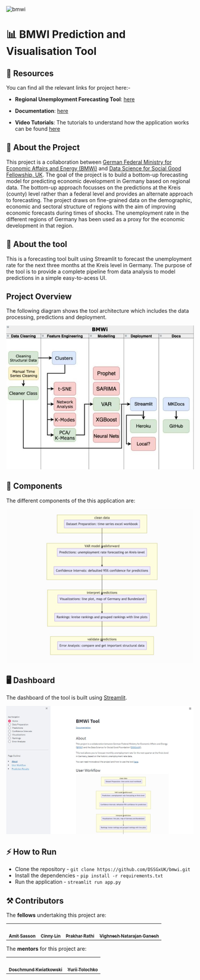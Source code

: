 
![bmwi](https://socialify.git.ci/DSSGxUK/bmwi/image?font=Bitter&forks=1&issues=1&logo=https%3A%2F%2Fwww.dssgfellowship.org%2Fwp-content%2Fuploads%2F2019%2F11%2Fdssglogonounivfb.png&owner=1&pattern=Plus&pulls=1&stargazers=1&theme=Light)

# 📊 BMWI Prediction and Visualisation Tool 

## 📖 Resources 

You can find all the relevant links for project here:- 

* **Regional Unemployment Forecasting Tool**: [here](https://bmwi-tool.herokuapp.com/)

* **Documentation**: [here](https://dssgxuk.github.io/bmwi/) 

* **Video Tutorials**: The tutorials to understand how the application works can be found [here](https://www.youtube.com/playlist?list=PLzWRWFPEUpHbwIHq0T6M72B1_5N04hD0Q)

## 🚀 About the Project 

This project is a collaboration between [German Federal Ministry for Economic Affairs and Energy (BMWi)](https://www.bmwi.de/Navigation/EN/Home/home.html) and [Data Science for Social Good Fellowship, UK](https://warwick.ac.uk/research/data-science/warwick-data/dssgx/). The goal of the project is to build a bottom-up forecasting model for predicting economic development in Germany based on regional data. The bottom-up approach focusses on the predictions at the Kreis (county) level rather than a federal level and provides an alternate approach to forecasting. The project draws on fine-grained data on the demographic, economic and sectoral structure of regions with the aim of improving economic forecasts during times of shocks. The unemployment rate in the different regions of Germany has been used as a proxy for the economic development in that region. 

## 🧰 About the tool 

This is a forecasting tool built using Streamlit to forecast the unemployment rate for the next three months at the Kreis level in Germany. The purpose of the tool is to provide a complete pipeline from data analysis to model predictions in a simple easy-to-acess UI.

## Project Overview

The following diagram shows the tool architecture which includes the data processing, predictions and deployment.

![architecture](img\architecture.jfif)

## 🧩 Components

The different components of the this application are:

![user-workflow](.\img\flowchart.png)

## 🖥️ Dashboard

The dashboard of the tool is built using [Streamlit](https://streamlit.io/). 

![dashboard](img\dashboard.JPG)

## ⚡ How to Run 

* Clone the repository - `git clone https://github.com/DSSGxUK/bmwi.git`
* Install the dependencies - `pip install -r requirements.txt`
* Run the application - `streamlit run app.py`

## ⚒️ Contributors 

The **fellows** undertaking this project are: 

<table>
  <tr>
    <td align="center"><a href="https://github.com/amitSasson"><img src="https://avatars.githubusercontent.com/u/44767201?v=4" width="100px;" alt=""/><br /><sub><b>Amit Sasson</b></sub></a><br /></td>
    <td align="center"><a href="https://github.com/CinnyLin"><img src="https://avatars.githubusercontent.com/u/45028889?v=4" width="100px;" alt=""/><br /><sub><b>Cinny Lin</b></sub></a><br /></td>
    <td align="center"><a href="https://prakharrathi25.netlify.app/"><img src="https://avatars.githubusercontent.com/u/38958532?v=4" width="100px;" alt=""/><br /><sub><b>Prakhar Rathi</b></sub></a><br /></td> 
    <td align="center"><a href="https://github.com/VighneshNatarajanGanesh"><img src="https://media-exp1.licdn.com/dms/image/C5603AQE4UR-P4qFxrQ/profile-displayphoto-shrink_400_400/0/1622238265212?e=1633564800&v=beta&t=OCqJpAhZ1-YXfb4QHyQ9sSLg9Ydd3bARHFBADDXLT84" width="100px;" alt=""/><br /><sub><b>Vighnesh Natarajan Ganesh</b></sub></a><br /></td> 
  </tr>
</table>

The **mentors** for this project are:

<table>
  <tr>
    <td align="center"><a href="mailto:doschmund.kwiatkowski@gmail.com"><img src="https://warwick.ac.uk/research/data-science/warwick-data/dssgx/2021-fellows-mentors/doschmund.png" width="100px;" alt=""/><br /><sub><b>Doschmund Kwiatkowski</b></sub></a><br /></td> 
    <td align="center"><a href="https://www.linkedin.com/in/yurii-tolochko-050376162/"><img src="https://media-exp1.licdn.com/dms/image/C4D03AQGhssWzzWDb7g/profile-displayphoto-shrink_200_200/0/1565367212984?e=1635379200&v=beta&t=YzVcRBEO0PRId__SS6UlEl51e8Ia-pjp2Xy0A60dGpg" width="100px;" alt=""/><br /><sub><b>Yurii Tolochko</b></sub></a><br /></td> 
  </tr>
</table>